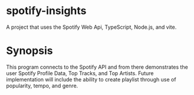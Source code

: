 # spotify-insights

A project that uses the Spotify Web Api, TypeScript, Node.js, and vite. 

# Synopsis

This program connects to the Spotify API and from there demonstrates the user Spotify Profile Data, Top Tracks, and Top Artists. Future implementation will include the ability to create playlist through use of popularity, tempo, and genre.
